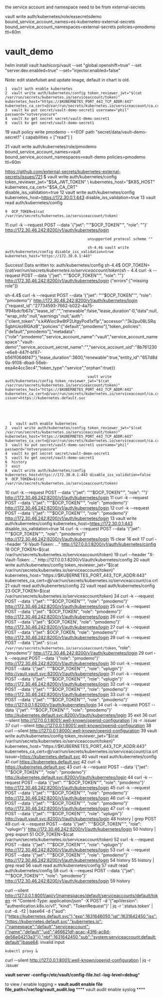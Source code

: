 the service account and namespace need to be from external-secrets

vault write auth/kubernetes/role/exsecretsdemo bound_service_account_names=es-kubernetes-external-secrets bound_service_account_namespaces=external-secrets policies=pmodemo ttl=60m



# vault_demo
helm install vault hashicorp/vault     --set "global.openshift=true"     --set "server.dev.enabled=true" --set="injector.enabled=false"

Note: edit statefulset and update image, default in chart is old. 


    1  vault auth enable kubernetes
    2  vault write auth/kubernetes/config token_reviewer_jwt="$(cat /var/run/secrets/kubernetes.io/serviceaccount/token)" kubernetes_host="https://$KUBERNETES_PORT_443_TCP_ADDR:443" kubernetes_ca_cert=@/var/run/secrets/kubernetes.io/serviceaccount/ca.crt
    3  vault kv put secret/vault-demo-secret1 username="phil" password="notverysecure"
    4  vault kv get secret secret/vault-demo-secret1
    5  vault kv get secret/vault-demo-secret1

   19  vault policy write pmodemo - <<EOF
path "secret/data/vault-demo-secret1" {
  capabilities = ["read"]
}
                                          
                                          

   21  vault write auth/kubernetes/role/pmodemo bound_service_account_names=vault bound_service_account_namespaces=vault-demo policies=pmodemo ttl=60m
   
https://github.com/external-secrets/kubernetes-external-secrets/issues/721
$ vault write auth/kubernetes/config \
        token_reviewer_jwt="$SA_JWT_TOKEN" \
        kubernetes_host="$K8S_HOST" \
        kubernetes_ca_cert="$SA_CA_CRT" \
        disable_iss_validation=true
    12  vault write auth/kubernetes/config kubernetes_host=https://172.30.0.1:443 disable_iss_validation=true
   13  vault read auth/kubernetes/config
                                          
                                          
                                          
    9  OCP_TOKEN=$(cat /var/run/secrets/kubernetes.io/serviceaccount/token)
   11  curl -k --request POST --data '{"jwt": "'"$OCP_TOKEN"'", "role": ""}' http://172.30.46.242:8200/v1/auth/kubernetes/login

                                          
                                          unsupported protocol scheme ""
                                          
                                          sh-4.4$ vault write auth/kubernetes/config disable_iss_validation=true kubernetes_host="https://172.30.0.1:443"
Success! Data written to: auth/kubernetes/config
sh-4.4$ OCP_TOKEN=$(cat /var/run/secrets/kubernetes.io/serviceaccount/token)sh-4.4$ curl -k --request POST --data '{"jwt": "'"$OCP_TOKEN"'", "role": ""}' http://172.30.46.242:8200/v1/auth/kubernetes/login
{"errors":["missing role"]}
                                          
                                          
sh-4.4$ curl -k --request POST --data '{"jwt": "'"$OCP_TOKEN"'", "role": "pmodemo"}' http://172.30.46.242:8200/v1/auth/kubernetes/login
{"request_id":"27734593-7662-b022-4a75-1f94bdcfb67a","lease_id":"","renewable":false,"lease_duration":0,"data":null,"wrap_info":null,"warnings":null,"auth":{"client_token":"s.kAWioc9w8tP2UtgyPod1xf1p","accessor":"3k2pu08LSRqSgbhUez6lGAzB","policies":["default","pmodemo"],"token_policies":["default","pmodemo"],"metadata":{"role":"pmodemo","service_account_name":"vault","service_account_namespace":"vault-demo","service_account_secret_name":"","service_account_uid":"8b761230-e6e8-447f-bf87-b561f0646f47"},"lease_duration":3600,"renewable":true,"entity_id":"657d8d0a-9108-dbad-56eb-eea4e4cc3ec4","token_type":"service","orphan":true}}
                                          
                                          
                                          vault write auth/kubernetes/config token_reviewer_jwt="$(cat /var/run/secrets/kubernetes.io/serviceaccount/token)" kubernetes_host="https://$KUBERNETES_PORT_443_TCP_ADDR:443" kubernetes_ca_cert=@/var/run/secrets/kubernetes.io/serviceaccount/ca.crt issuer=https://kubernetes.default.svc
                                          
                                          
                                          
                                          
                                         
      1  vault auth enable kubernetes
    2  vault write auth/kubernetes/config token_reviewer_jwt="$(cat /var/run/secrets/kubernetes.io/serviceaccount/token)" kubernetes_host="https://$KUBERNETES_PORT_443_TCP_ADDR:443" kubernetes_ca_cert=@/var/run/secrets/kubernetes.io/serviceaccount/ca.crt
    3  vault kv put secret/vault-demo-secret1 username="phil" password="notverysecure"
    4  vault kv get secret secret/vault-demo-secret1
    5  vault kv get secret/vault-demo-secret1
    6  history
    7  exit
    8  vault write auth/kubernetes/config kubernetes_host=https://172.30.0.1:443 disable_iss_validation=false
    9  OCP_TOKEN=$(cat /var/run/secrets/kubernetes.io/serviceaccount/token)
   10  curl -k --request POST --data '{"jwt": "'"$OCP_TOKEN"'", "role": ""}' http://172.30.46.242:8200/v1/auth/kubernetes/login
   11  curl -k --request POST --data '{"jwt": "'"$OCP_TOKEN"'", "role": "pmodemo"}' http://172.30.46.242:8200/v1/auth/kubernetes/login
   12  curl -k --request POST --data '{"jwt": "'"$OCP_TOKEN"'", "role": "pmodemo"}' http://172.30.46.242:8200/v1/auth/kubernetes/login
   13  vault write auth/kubernetes/config kubernetes_host=https://172.30.0.1:443 disable_iss_validation=true
   14  curl -k --request POST --data '{"jwt": "'"$OCP_TOKEN"'", "role": "pmodemo"}' http://172.30.46.242:8200/v1/auth/kubernetes/login
   15  clear
   16  exit
   17  curl     --header "X-Vault-Token: ..."     http://127.0.0.1:8200/v1/auth/kubernetes/config
   18  OCP_TOKEN=$(cat /var/run/secrets/kubernetes.io/serviceaccount/token)
   19  curl     --header "X-Vault-Token: ..."     http://127.0.0.1:8200/v1/auth/kubernetes/config
   20  vault write auth/kubernetes/config token_reviewer_jwt="$(cat /var/run/secrets/kubernetes.io/serviceaccount/token)" kubernetes_host="https://$KUBERNETES_PORT_443_TCP_ADDR:443" kubernetes_ca_cert=@/var/run/secrets/kubernetes.io/serviceaccount/ca.crt
   21  vault read auth/kubenertes/config
   22  vault read auth/kubernetes/config
   23  OCP_TOKEN=$(cat /var/run/secrets/kubernetes.io/serviceaccount/token)
   24  curl -k --request POST --data '{"jwt": "'"$OCP_TOKEN"'", "role": "pmodemo"}' http://172.30.46.242:8200/v1/auth/kubernetes/login
   25  curl -k --request POST --data '{"jwt": "$OCP_TOKEN", "role": "pmodemo"}' http://172.30.46.242:8200/v1/auth/kubernetes/login
   26  curl -k --request POST --data '{"jwt": '$OCP_TOKEN', "role": "pmodemo"}' http://172.30.46.242:8200/v1/auth/kubernetes/login
   27  curl -k --request POST --data '{"jwt": $OCP_TOKEN, "role": "pmodemo"}' http://172.30.46.242:8200/v1/auth/kubernetes/login
   28  curl -k --request POST --data '{"jwt": `$(cat /var/run/secrets/kubernetes.io/serviceaccount/token`, "role": "pmodemo"}' http://172.30.46.242:8200/v1/auth/kubernetes/login
   29  curl -k --request POST --data '{"role": "pmodemo"}' http://172.30.46.242:8200/v1/auth/kubernetes/login
   30  curl -k --request POST --data '{"jwt": "'"$OCP_TOKEN"'", "role": "vplugin"}' http://vault.vault.svc:8200/v1/auth/kubernetes/login
   31  curl -k --request POST --data '{"jwt": "'"$OCP_TOKEN"'", "role": "vplugin"}' http://172.30.46.242:8200/v1/auth/kubernetes/login
   32  curl -k --request POST --data '{"jwt": "'"$OCP_TOKEN"'", "role": "pmodemo"}' http://172.30.46.242:8200/v1/auth/kubernetes/login
   33  curl -k --request POST --data '{"jwt": "'"$OCP_TOKEN"'", "role": "pmodemo"}' http://127.0.0.1:8200/v1/auth/kubernetes/login
   34  curl -k --request POST --data '{"jwt": "'"$OCP_TOKEN"'", "role": "pmodemo"}' http://kubernetes.default.svc:8200/v1/auth/kubernetes/login
   35  exit
   36  curl --silent http://127.0.0.1:8001/.well-known/openid-configuration | jq -r .issuer
   37  curl --silent http://127.0.0.1:8001/.well-known/openid-configuration 
   38  curl --silent http://127.0.0.1:8000/.well-known/openid-configuration 
   39  vault write auth/kubernetes/config token_reviewer_jwt="$(cat /var/run/secrets/kubernetes.io/serviceaccount/token)" kubernetes_host="https://$KUBERNETES_PORT_443_TCP_ADDR:443" kubernetes_ca_cert=@/var/run/secrets/kubernetes.io/serviceaccount/ca.crt issuer=https://kubernetes.default.svc
   40  vault read auth/kubernetes/config
   41  curl https://kubernetes.default.svc
   42  curl -k https://kubernetes.default.svc
   43  curl -k --request POST --data '{"jwt": "'"$OCP_TOKEN"'", "role": "pmodemo"}' http://kubernetes.default.svc:8200/v1/auth/kubernetes/login
   44  curl -k --request POST --data '{"jwt": "'"$OCP_TOKEN"'", "role": "pmodemo"}' http://172.30.46.242:8200/v1/auth/kubernetes/login
   45  curl -k --request POST --data '{"jwt": "'"$OCP_TOKEN"'", "role": "pmodemo"}' http://172.30.46.242:8200/v1/auth/kubernetes/login
   46  curl -k --request POST --data '{"jwt": "'"$OCP_TOKEN"'", "role": "pmodemo"}' http://172.30.46.242:8200/v1/auth/kubernetes/login
   47  curl -k --request POST --data '{"jwt": "'"$OCP_TOKEN"'", "role": "vplugin"}' http://vault.vault.svc:8200/v1/auth/kubernetes/login
   48  history | grep POST
   49  curl -k --request POST --data '{"jwt": "'"$OCP_TOKEN"'", "role": "vplugin"}' http://172.30.46.242:8200/v1/auth/kubernetes/login
   50  history | grep export
   51  OCP_TOKEN=$(cat /var/run/secrets/kubernetes.io/serviceaccount/token)
   52  curl -k --request POST --data '{"jwt": "'"$OCP_TOKEN"'", "role": "vplugin"}' http://172.30.46.242:8200/v1/auth/kubernetes/login
   53  curl -k --request POST --data '{"jwt": "'"$OCP_TOKEN"'", "role": "pmodemo"}' http://172.30.46.242:8200/v1/auth/kubernetes/login
   54  history
   55  history | grep read
   56  vault read auth/kubernetes/config
   57  vault read auth/kubernetes/config
   58  curl -k --request POST --data '{"jwt": "'"$OCP_TOKEN"'", "role": "pmodemo"}' http://172.30.46.242:8200/v1/auth/kubernetes/login
   59  history
                                          
                                          
 curl --silent http://127.0.0.1:8001/api/v1/namespaces/default/serviceaccounts/default/token   -H "Content-Type: application/json"   -X POST   -d '{"apiVersion": "authentication.k8s.io/v1", "kind": "TokenRequest"}'   | jq -r '.status.token'   | cut -d. -f2   | base64 -d
{"aud":["https://kubernetes.default.svc"],"exp":1631646050,"iat":1631642450,"iss":"https://kubernetes.default.svc","kubernetes.io":{"namespace":"default","serviceaccount":{"name":"default","uid":"466621df-acac-43f6-ac8d-de56e04213a3"}},"nbf":1631642450,"sub":"system:serviceaccount:default:default"}base64: invalid input

    kubectl proxy &
curl --silent http://127.0.0.1:8001/.well-known/openid-configuration | jq -r .issuer

                                          
                                          
   ****vault server -config=/etc/vault/config-file.hcl -log-level=debug*****
                                          
                                          
 to view / enable logging = ****vault audit enable file file_path=/var/log/vault_audit.log****
                                         **** vault audit enable syslog ****
